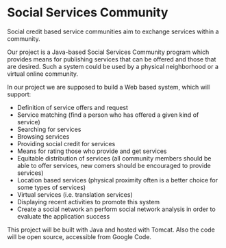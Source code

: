 # Social Services Community #

Social credit based service communities aim to exchange services within a community.

Our project is a Java-based Social Services Community program which provides means for publishing services that can be offered and those that are desired. Such a system could be used by a physical neighborhood or a virtual online community.

In our project we are supposed to build a Web based system, which will support:
  * Definition of service offers and request
  * Service matching (find a person who has offered a given kind of service)
  * Searching for services
  * Browsing services
  * Providing social credit for services
  * Means for rating those who provide and get services
  * Equitable distribution of services (all community members should be able to offer services, new comers should be encouraged to provide services)
  * Location based services (physical proximity often is a better choice for some types of services)
  * Virtual services (i.e. translation services)
  * Displaying recent activities to promote this system
  * Create a social network an perform social network analysis in order to evaluate the application success

This project will be built with Java and hosted with Tomcat. Also the code will be open source, accessible from Google Code.